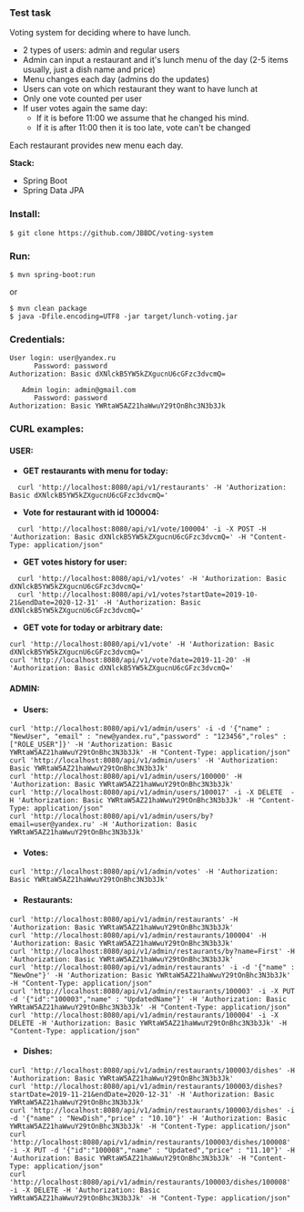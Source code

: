 ### Test task

Voting system for deciding where to have lunch.

- 2 types of users: admin and regular users
- Admin can input a restaurant and it's lunch menu of the day (2-5 items usually, just a dish name and price)
- Menu changes each day (admins do the updates)
- Users can vote on which restaurant they want to have lunch at
- Only one vote counted per user
- If user votes again the same day:
  - If it is before 11:00 we assume that he changed his mind.
  - If it is after 11:00 then it is too late, vote can't be changed

Each restaurant provides new menu each day.

  **Stack:**
- Spring Boot
- Spring Data JPA

### Install:
```
$ git clone https://github.com/JBBDC/voting-system
```

### Run:
```
$ mvn spring-boot:run
```
or

```
$ mvn clean package
$ java -Dfile.encoding=UTF8 -jar target/lunch-voting.jar
```

### Credentials:

```
User login: user@yandex.ru
      Password: password
Authorization: Basic dXNlckB5YW5kZXgucnU6cGFzc3dvcmQ=

   Admin login: admin@gmail.com
      Password: password
Authorization: Basic YWRtaW5AZ21haWwuY29tOnBhc3N3b3Jk
```

###  **CURL examples**:

#### 	USER:

- **GET restaurants with menu for today:** 

```
  curl 'http://localhost:8080/api/v1/restaurants' -H 'Authorization: Basic dXNlckB5YW5kZXgucnU6cGFzc3dvcmQ='
```

- **Vote for restaurant with id 100004:** 

 ```
   curl 'http://localhost:8080/api/v1/vote/100004' -i -X POST -H 'Authorization: Basic dXNlckB5YW5kZXgucnU6cGFzc3dvcmQ=' -H "Content-Type: application/json"
 ```

- **GET votes history for user:** 

```
  curl 'http://localhost:8080/api/v1/votes' -H 'Authorization: Basic dXNlckB5YW5kZXgucnU6cGFzc3dvcmQ='
  curl 'http://localhost:8080/api/v1/votes?startDate=2019-10-21&endDate=2020-12-31' -H 'Authorization: Basic dXNlckB5YW5kZXgucnU6cGFzc3dvcmQ='
```

  

- **GET vote for today or arbitrary date:**

 ```
curl 'http://localhost:8080/api/v1/vote' -H 'Authorization: Basic dXNlckB5YW5kZXgucnU6cGFzc3dvcmQ='
curl 'http://localhost:8080/api/v1/vote?date=2019-11-20' -H 'Authorization: Basic dXNlckB5YW5kZXgucnU6cGFzc3dvcmQ='
```
  
  

#### ADMIN:

- #### Users:

```
curl 'http://localhost:8080/api/v1/admin/users' -i -d '{"name" : "NewUser", "email" : "new@yandex.ru","password" : "123456","roles" : ["ROLE_USER"]}' -H 'Authorization: Basic YWRtaW5AZ21haWwuY29tOnBhc3N3b3Jk' -H "Content-Type: application/json"
curl 'http://localhost:8080/api/v1/admin/users' -H 'Authorization: Basic YWRtaW5AZ21haWwuY29tOnBhc3N3b3Jk'
curl 'http://localhost:8080/api/v1/admin/users/100000' -H 'Authorization: Basic YWRtaW5AZ21haWwuY29tOnBhc3N3b3Jk'
curl 'http://localhost:8080/api/v1/admin/users/100017' -i -X DELETE  -H 'Authorization: Basic YWRtaW5AZ21haWwuY29tOnBhc3N3b3Jk' -H "Content-Type: application/json"
curl 'http://localhost:8080/api/v1/admin/users/by?email=user@yandex.ru' -H 'Authorization: Basic YWRtaW5AZ21haWwuY29tOnBhc3N3b3Jk'
```

- #### Votes:

```
curl 'http://localhost:8080/api/v1/admin/votes' -H 'Authorization: Basic YWRtaW5AZ21haWwuY29tOnBhc3N3b3Jk'
```

- #### Restaurants:

```
curl 'http://localhost:8080/api/v1/admin/restaurants' -H 'Authorization: Basic YWRtaW5AZ21haWwuY29tOnBhc3N3b3Jk'
curl 'http://localhost:8080/api/v1/admin/restaurants/100004' -H 'Authorization: Basic YWRtaW5AZ21haWwuY29tOnBhc3N3b3Jk'
curl 'http://localhost:8080/api/v1/admin/restaurants/by?name=First' -H 'Authorization: Basic YWRtaW5AZ21haWwuY29tOnBhc3N3b3Jk'
curl 'http://localhost:8080/api/v1/admin/restaurants' -i -d '{"name" : "NewOne"}' -H 'Authorization: Basic YWRtaW5AZ21haWwuY29tOnBhc3N3b3Jk' -H "Content-Type: application/json"
curl 'http://localhost:8080/api/v1/admin/restaurants/100003' -i -X PUT -d '{"id":"100003","name" : "UpdatedName"}' -H 'Authorization: Basic YWRtaW5AZ21haWwuY29tOnBhc3N3b3Jk' -H "Content-Type: application/json"
curl 'http://localhost:8080/api/v1/admin/restaurants/100004' -i -X DELETE -H 'Authorization: Basic YWRtaW5AZ21haWwuY29tOnBhc3N3b3Jk' -H "Content-Type: application/json"
```

- #### Dishes:

```
curl 'http://localhost:8080/api/v1/admin/restaurants/100003/dishes' -H 'Authorization: Basic YWRtaW5AZ21haWwuY29tOnBhc3N3b3Jk'
curl 'http://localhost:8080/api/v1/admin/restaurants/100003/dishes?startDate=2019-11-21&endDate=2020-12-31' -H 'Authorization: Basic YWRtaW5AZ21haWwuY29tOnBhc3N3b3Jk'
curl 'http://localhost:8080/api/v1/admin/restaurants/100003/dishes' -i -d '{"name" : "NewDish","price" : "10.10"}' -H 'Authorization: Basic YWRtaW5AZ21haWwuY29tOnBhc3N3b3Jk' -H "Content-Type: application/json"
curl 'http://localhost:8080/api/v1/admin/restaurants/100003/dishes/100008' -i -X PUT -d '{"id":"100008","name" : "Updated","price" : "11.10"}' -H 'Authorization: Basic YWRtaW5AZ21haWwuY29tOnBhc3N3b3Jk' -H "Content-Type: application/json"
curl 'http://localhost:8080/api/v1/admin/restaurants/100003/dishes/100008' -i -X DELETE -H 'Authorization: Basic YWRtaW5AZ21haWwuY29tOnBhc3N3b3Jk' -H "Content-Type: application/json"
```

  

  

